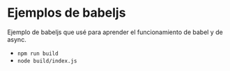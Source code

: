 # Ejemplos de babeljs

Ejemplo de babeljs que usé para aprender el funcionamiento de babel y de async. 

* ``` npm run build ```
* ``` node build/index.js ```
